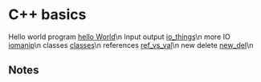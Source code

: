 # C++ basics
Hello world program [hello World](https://github.com/fabianhoegger/cplusplus/HelloWorld.cpp)\n
Input output  [io_things](https://github.com/fabianhoegger/cplusplus/io_things.cpp)\n
more IO  [iomanip](https://github.com/fabianhoegger/cplusplus/io_manip.cpp)\n
classes [classes](https://github.com/fabianhoegger/cplusplus/opp_1.cpp)\n
references [ref_vs_val](https://github.com/fabianhoegger/cplusplus/ref_vs_val.cpp)\n
new delete [new_del](https://github.com/fabianhoegger/cplusplus/new_del.cpp)\n

## Notes
